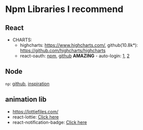 # Npm Libraries I recommend

## React

- CHARTS:
  - highcharts:  https://www.highcharts.com/, github(10.8k*): https://github.com/highcharts/highcharts
  - react-oauth: [npm](https://www.npmjs.com/package/@react-oauth/google), [github](https://github.com/MomenSherif/react-oauth) **AMAZING** - auto-login: [1](https://github.com/MomenSherif/react-oauth/issues/49#issuecomment-1174027756), [2](https://github.com/MomenSherif/react-oauth/issues/12#issuecomment-1131408898)

## Node

`np`: [github](https://github.com/sindresorhus/np), [inspiration](https://github.com/xanderdeseyn/hardhat-watcher/blob/main/package.json)

## animation lib

- https://lottiefiles.com/
- react-lottie: [Click here](https://github.com/chenqingspring/react-lottie)
- react-notification-badge: [Click here](https://www.google.com/search?q=react-notification-badge&oq=react-notification-badge&aqs=chrome..69i57j0i8i30l3j0i390l5.3242j0j1&sourceid=chrome&ie=UTF-8)
